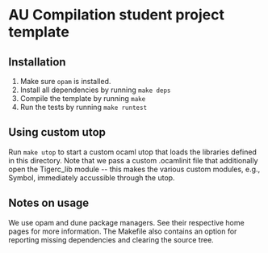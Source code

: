 # AU Compilation student project template

## Installation

1. Make sure `opam` is installed.
2. Install all dependencies by running `make deps`
3. Compile the template by running `make`
4. Run the tests by running `make runtest`

## Using custom utop

Run `make utop` to start a custom ocaml utop that loads the libraries defined in this directory. Note that we pass a custom .ocamlinit file that additionally open the Tigerc_lib module -- this makes the various custom modules, e.g., Symbol, immediately accussible through the utop.


## Notes on usage

We use opam and dune package managers. See their respective home pages for more information. The Makefile also contains an option for reporting missing dependencies and clearing the source tree.
